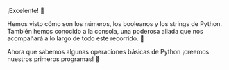 ¡Excelente! :raised_hands:

Hemos visto cómo son los números, los booleanos y los strings de Python. También hemos conocido a la consola, una poderosa aliada que nos acompañará a lo largo de todo este recorrido. :handshake:

Ahora que sabemos algunas operaciones básicas de Python ¡creemos nuestros primeros programas! :muscle:

